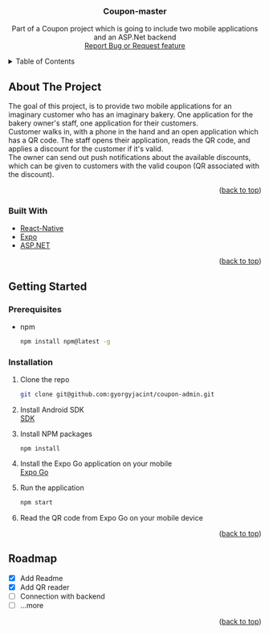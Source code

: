 <!-- Improved compatibility of back to top link: See: https://github.com/othneildrew/Best-README-Template/pull/73 -->
<a name="readme-top"></a>
<!--
*** Thanks for checking out the Best-README-Template. If you have a suggestion
*** that would make this better, please fork the repo and create a pull request
*** or simply open an issue with the tag "enhancement".
*** Don't forget to give the project a star!
*** Thanks again! Now go create something AMAZING! :D
-->



<!-- PROJECT SHIELDS -->
<!--
*** I'm using markdown "reference style" links for readability.
*** Reference links are enclosed in brackets [ ] instead of parentheses ( ).
*** See the bottom of this document for the declaration of the reference variables
*** for contributors-url, forks-url, etc. This is an optional, concise syntax you may use.
*** https://www.markdownguide.org/basic-syntax/#reference-style-links
-->






<div align="center">


  <h3 align="center">Coupon-master</h3>

  <p align="center">
    Part of a Coupon project which is going to include two mobile applications and an ASP.Net backend
    <br>
    <a href="https://github.com/gyorgyjacint/coupon-admin/issues/new/choose">Report Bug or Request feature</a>
  </p>
</div>



<!-- TABLE OF CONTENTS -->
<details>
  <summary>Table of Contents</summary>
  <ol>
    <li>
      <a href="#about-the-project">About The Project</a>
      <ul>
        <li><a href="#built-with">Built With</a></li>
      </ul>
    </li>
    <li>
      <a href="#getting-started">Getting Started</a>
      <ul>
        <li><a href="#prerequisites">Prerequisites</a></li>
        <li><a href="#installation">Installation</a></li>
      </ul>
    </li>
    <li><a href="#usage">Usage</a></li>
    <li><a href="#roadmap">Roadmap</a></li>
    <li><a href="#contributing">Contributing</a></li>
    <li><a href="#license">License</a></li>
    <li><a href="#contact">Contact</a></li>
    <li><a href="#acknowledgments">Acknowledgments</a></li>
  </ol>
</details>



<!-- ABOUT THE PROJECT -->
## About The Project

The goal of this project, is to provide two mobile applications for an imaginary customer who has an imaginary bakery.
One application for the bakery owner's staff, one application for their customers.
<br>
Customer walks in, with a phone in the hand and an open application which has a QR code.
The staff opens their application, reads the QR code, and applies a discount for the customer if it's valid.
<br>
The owner can send out push notifications about the available discounts, which can be given to customers with the valid coupon (QR associated with the discount).

<p align="right">(<a href="#readme-top">back to top</a>)</p>



### Built With

* [React-Native](https://reactnative.dev/)
* [Expo](https://expo.dev/)
* [ASP.NET](asp.net )


<p align="right">(<a href="#readme-top">back to top</a>)</p>



<!-- GETTING STARTED -->
## Getting Started

### Prerequisites

* npm
  ```sh
  npm install npm@latest -g
  ```

### Installation

1. Clone the repo
   ```sh
   git clone git@github.com:gyorgyjacint/coupon-admin.git
   ```
2. Install Android SDK
   <br>
   [SDK](https://developer.android.com/studio)
   
3. Install NPM packages
   ```
   npm install
   ```
4. Install the Expo Go application on your mobile
   <br>
   [Expo Go](https://expo.dev/go)
5. Run the application
   ```sh
   npm start
   ```
6. Read the QR code from Expo Go on your mobile device
 
<p align="right">(<a href="#readme-top">back to top</a>)</p>


<!-- ROADMAP -->
## Roadmap

- [x] Add Readme
- [x] Add QR reader
- [ ] Connection with backend
- [ ] ...more

<p align="right">(<a href="#readme-top">back to top</a>)</p>

<!-- MARKDOWN LINKS & IMAGES -->
<!-- https://www.markdownguide.org/basic-syntax/#reference-style-links -->

[React.js]: https://img.shields.io/badge/React-20232A?style=for-the-badge&logo=react&logoColor=61DAFB
[React-url]: https://reactnative.dev/
[Expo]: https://i0.wp.com/shungoblog.com/wp-content/uploads/2023/04/blog.png?fit=1280%2C720&ssl=1
[Expo-url]: https://expo.dev/

